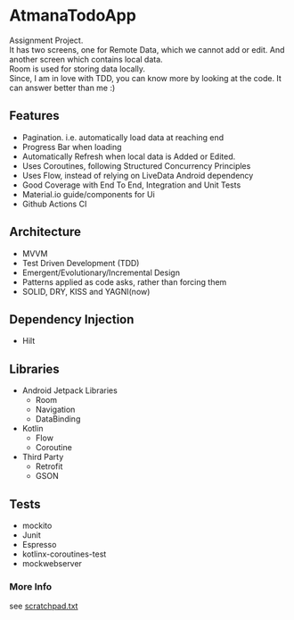# AtmanaTodoApp
Assignment Project. <br />
It has two screens, one for Remote Data, which we cannot add or edit. And another screen which contains local data. <br />
Room is used for storing data locally. <br />
Since, I am in love with TDD, you can know more by looking at the code. It can answer better than me :)

## Features
- Pagination. i.e. automatically load data at reaching end
- Progress Bar when loading
- Automatically Refresh when local data is Added or Edited.
- Uses Coroutines, following Structured Concurrency Principles
- Uses Flow, instead of relying on LiveData Android dependency
- Good Coverage with End To End, Integration and Unit Tests
- Material.io guide/components for Ui
- Github Actions CI

## Architecture
- MVVM
- Test Driven Development (TDD)
- Emergent/Evolutionary/Incremental Design
- Patterns applied as code asks, rather than forcing them
- SOLID, DRY, KISS and YAGNI(now)

## Dependency Injection
- Hilt

## Libraries
- Android Jetpack Libraries
  * Room
  * Navigation
  * DataBinding
- Kotlin
  * Flow
  * Coroutine
- Third Party
  * Retrofit
  * GSON
## Tests
- mockito
- Junit
- Espresso
- kotlinx-coroutines-test
- mockwebserver

### More Info
see [scratchpad.txt](scratchpad.txt)
